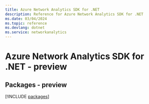 ```yaml
---
title: Azure Network Analytics SDK for .NET
description: Reference for Azure Network Analytics SDK for .NET
ms.date: 03/04/2024
ms.topic: reference
ms.devlang: dotnet
ms.service: networkanalytics
---
```

# Azure Network Analytics SDK for .NET - preview
## Packages - preview
[!INCLUDE [packages](network-analytics-index.md)]